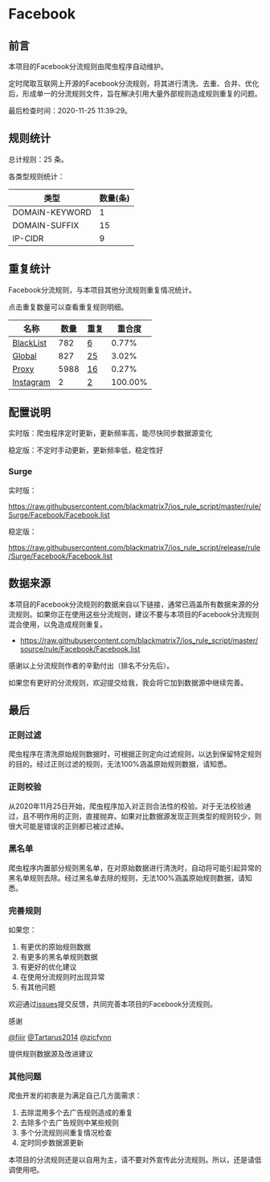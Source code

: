 # Facebook

## 前言

本项目的Facebook分流规则由爬虫程序自动维护。

定时爬取互联网上开源的Facebook分流规则，将其进行清洗、去重、合并、优化后，形成单一的分流规则文件，旨在解决引用大量外部规则造成规则重复的问题。



最后检查时间：2020-11-25 11:39:29。

## 规则统计

总计规则：25 条。

各类型规则统计：

| 类型 | 数量(条) |
| ---- | ---- |
| DOMAIN-KEYWORD | 1 |
| DOMAIN-SUFFIX | 15 |
| IP-CIDR | 9 |
## 重复统计

Facebook分流规则，与本项目其他分流规则重复情况统计。

点击重复数量可以查看重复规则明细。

| 名称 | 数量 | 重复 | 重合度 |
| ---- | ---- | ---- | ------ |
|  [BlackList](https://github.com/blackmatrix7/ios_rule_script/tree/master/rule/Surge/BlackList)    | 782   | [6](https://github.com/blackmatrix7/ios_rule_script/tree/master/rule/Surge/Facebook/Repeat/BlackList.list)   |   0.77%  |
|  [Global](https://github.com/blackmatrix7/ios_rule_script/tree/master/rule/Surge/Global)    | 827   | [25](https://github.com/blackmatrix7/ios_rule_script/tree/master/rule/Surge/Facebook/Repeat/Global.list)   |   3.02%  |
|  [Proxy](https://github.com/blackmatrix7/ios_rule_script/tree/master/rule/Surge/Proxy)    | 5988   | [16](https://github.com/blackmatrix7/ios_rule_script/tree/master/rule/Surge/Facebook/Repeat/Proxy.list)   |   0.27%  |
|  [Instagram](https://github.com/blackmatrix7/ios_rule_script/tree/master/rule/Surge/Instagram)    | 2   | [2](https://github.com/blackmatrix7/ios_rule_script/tree/master/rule/Surge/Facebook/Repeat/Instagram.list)   |   100.00%  |
## 配置说明

实时版：爬虫程序定时更新，更新频率高，能尽快同步数据源变化

稳定版：不定时手动更新，更新频率低，稳定性好

### Surge 
实时版：

https://raw.githubusercontent.com/blackmatrix7/ios_rule_script/master/rule/Surge/Facebook/Facebook.list

稳定版：

https://raw.githubusercontent.com/blackmatrix7/ios_rule_script/release/rule/Surge/Facebook/Facebook.list

## 数据来源

本项目的Facebook分流规则的数据来自以下链接，通常已涵盖所有数据来源的分流规则。如果你正在使用这些分流规则，建议不要与本项目的Facebook分流规则混合使用，以免造成规则重复。

- https://raw.githubusercontent.com/blackmatrix7/ios_rule_script/master/source/rule/Facebook/Facebook.list


感谢以上分流规则作者的辛勤付出（排名不分先后）。

如果您有更好的分流规则，欢迎提交给我，我会将它加到数据源中继续完善。

## 最后

### 正则过滤

爬虫程序在清洗原始规则数据时，可根据正则定向过滤规则，以达到保留特定规则的目的。经过正则过滤的规则，无法100%涵盖原始规则数据，请知悉。

### 正则校验

从2020年11月25日开始，爬虫程序加入对正则合法性的校验。对于无法校验通过，且不明作用的正则，直接抛弃。如果对比数据源发现正则类型的规则较少，则很大可能是错误的正则都已被过滤掉。

### 黑名单

爬虫程序内置部分规则黑名单，在对原始数据进行清洗时，自动将可能引起异常的黑名单规则去除。经过黑名单去除的规则，无法100%涵盖原始规则数据，请知悉。

### 完善规则

如果您：

1. 有更优的原始规则数据
2. 有更多的黑名单规则数据
3. 有更好的优化建议
4. 在使用分流规则时出现异常
5. 有其他问题

欢迎通过[issues](https://github.com/blackmatrix7/ios_rule_script/issues/new)提交反馈，共同完善本项目的Facebook分流规则。

感谢

[@fiiir](https://github.com/fiiir) [@Tartarus2014](https://github.com/Tartarus2014) [@zjcfynn](https://github.com/zjcfynn) 

提供规则数据源及改进建议

### 其他问题

爬虫开发的初衷是为满足自己几方面需求：

1. 去除混用多个去广告规则造成的重复
2. 去除多个去广告规则中某些规则
3. 多个分流规则间重复情况检查
4. 定时同步数据源更新

本项目的分流规则还是以自用为主，请不要对外宣传此分流规则。所以，还是请低调使用吧。
